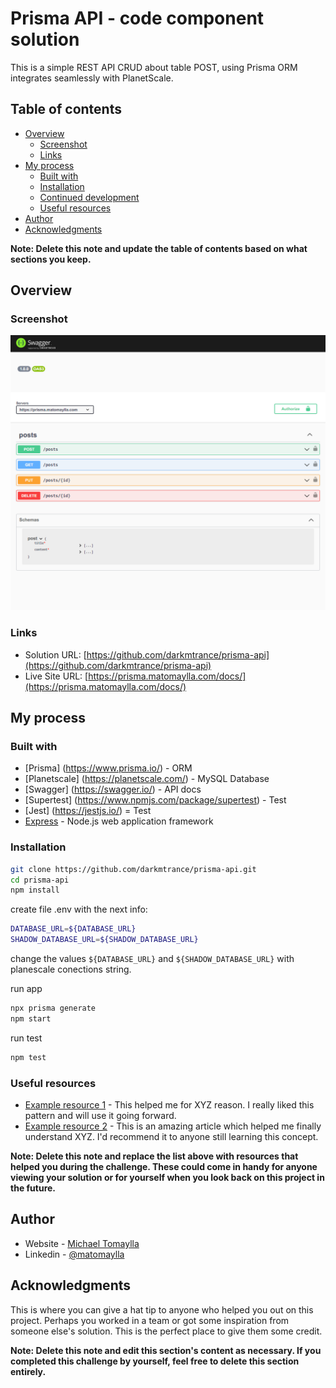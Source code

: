 # Prisma API - code component solution

This is a simple REST API CRUD about table POST, using Prisma ORM integrates seamlessly with PlanetScale.  

## Table of contents

- [Overview](#overview)
  - [Screenshot](#screenshot)
  - [Links](#links)
- [My process](#my-process)
  - [Built with](#built-with)
  - [Installation](#installation)
  - [Continued development](#continued-development)
  - [Useful resources](#useful-resources)
- [Author](#author)
- [Acknowledgments](#acknowledgments)

**Note: Delete this note and update the table of contents based on what sections you keep.**

## Overview

### Screenshot

![](./images/prisma.matomaylla.com.png)

### Links

- Solution URL: [https://github.com/darkmtrance/prisma-api](https://github.com/darkmtrance/prisma-api)
- Live Site URL: [https://prisma.matomaylla.com/docs/](https://prisma.matomaylla.com/docs/)

## My process

### Built with

- [Prisma] (https://www.prisma.io/) - ORM
- [Planetscale] (https://planetscale.com/) - MySQL Database
- [Swagger] (https://swagger.io/) - API docs
- [Supertest] (https://www.npmjs.com/package/supertest) - Test
- [Jest] (https://jestjs.io/) = Test
- [Express](https://expressjs.com/) - Node.js web application framework

### Installation

```bash
git clone https://github.com/darkmtrance/prisma-api.git
cd prisma-api
npm install
```

create file .env with the next info:
```bash
DATABASE_URL=${DATABASE_URL}
SHADOW_DATABASE_URL=${SHADOW_DATABASE_URL}
```
change the values `${DATABASE_URL}` and `${SHADOW_DATABASE_URL}` with planescale conections string.

run app

```bash
npx prisma generate
npm start
```

run test

```bash
npm test
```


### Useful resources

- [Example resource 1](https://www.example.com) - This helped me for XYZ reason. I really liked this pattern and will use it going forward.
- [Example resource 2](https://www.example.com) - This is an amazing article which helped me finally understand XYZ. I'd recommend it to anyone still learning this concept.

**Note: Delete this note and replace the list above with resources that helped you during the challenge. These could come in handy for anyone viewing your solution or for yourself when you look back on this project in the future.**

## Author

- Website - [Michael Tomaylla](https://cv.matomaylla.com/)
- Linkedin - [@matomaylla](https://www.linkedin.com/in/mtm2019/)

## Acknowledgments

This is where you can give a hat tip to anyone who helped you out on this project. Perhaps you worked in a team or got some inspiration from someone else's solution. This is the perfect place to give them some credit.

**Note: Delete this note and edit this section's content as necessary. If you completed this challenge by yourself, feel free to delete this section entirely.**

